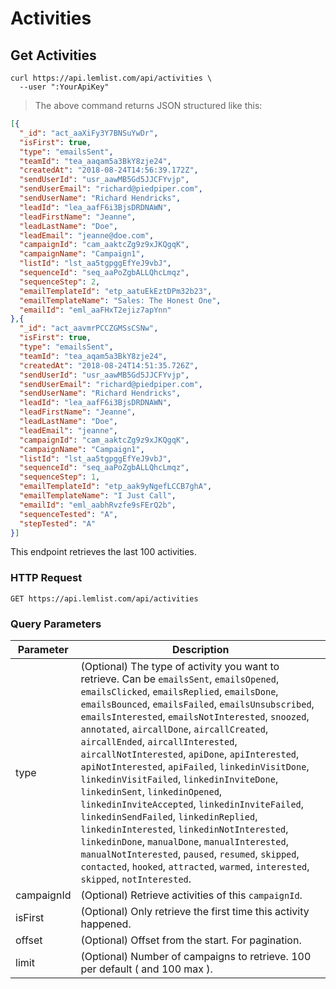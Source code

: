 # Activities

## Get Activities

```shell
curl https://api.lemlist.com/api/activities \
  --user ":YourApiKey"
```

> The above command returns JSON structured like this:

```json
[{
  "_id": "act_aaXiFy3Y7BNSuYwDr",
  "isFirst": true,
  "type": "emailsSent",
  "teamId": "tea_aaqam5a3BkY8zje24",
  "createdAt": "2018-08-24T14:56:39.172Z",
  "sendUserId": "usr_aawMB5Gd5JJCFYvjp",
  "sendUserEmail": "richard@piedpiper.com",
  "sendUserName": "Richard Hendricks",
  "leadId": "lea_aafF6i3BjsDRDNAWN",
  "leadFirstName": "Jeanne",
  "leadLastName": "Doe",
  "leadEmail": "jeanne@doe.com",
  "campaignId": "cam_aaktcZg9z9xJKQgqK",
  "campaignName": "Campaign1",
  "listId": "lst_aa5tgpggEfYeJ9vbJ",
  "sequenceId": "seq_aaPoZgbALLQhcLmqz",
  "sequenceStep": 2,
  "emailTemplateId": "etp_aatuEkEztDPm32b23",
  "emailTemplateName": "Sales: The Honest One",
  "emailId": "eml_aaFHxT2ejiz7apYnn"
},{
  "_id": "act_aavmrPCCZGMSsCSNw",
  "isFirst": true,
  "type": "emailsSent",
  "teamId": "tea_aqam5a3BkY8zje24",
  "createdAt": "2018-08-24T14:51:35.726Z",
  "sendUserId": "usr_aawMB5Gd5JJCFYvjp",
  "sendUserEmail": "richard@piedpiper.com",
  "sendUserName": "Richard Hendricks",
  "leadId": "lea_aafF6i3BjsDRDNAWN",
  "leadFirstName": "Jeanne",
  "leadLastName": "Doe",
  "leadEmail": "jeanne",
  "campaignId": "cam_aaktcZg9z9xJKQgqK",
  "campaignName": "Campaign1",
  "listId": "lst_aa5tgpggEfYeJ9vbJ",
  "sequenceId": "seq_aaPoZgbALLQhcLmqz",
  "sequenceStep": 1,
  "emailTemplateId": "etp_aak9yNgefLCCB7ghA",
  "emailTemplateName": "I Just Call",
  "emailId": "eml_aabhRvzfe9sFErQ2b",
  "sequenceTested": "A",
  "stepTested": "A"
}]
```

This endpoint retrieves the last 100 activities.

### HTTP Request

`GET https://api.lemlist.com/api/activities`

### Query Parameters

Parameter | Description
--------- | -----------
type | (Optional) The type of activity you want to retrieve. Can be `emailsSent`, `emailsOpened`, `emailsClicked`, `emailsReplied`, `emailsDone`, `emailsBounced`, `emailsFailed`, `emailsUnsubscribed`, `emailsInterested`, `emailsNotInterested`, `snoozed`, `annotated`, `aircallDone`, `aircallCreated`, `aircallEnded`, `aircallInterested`, `aircallNotInterested`, `apiDone`, `apiInterested`, `apiNotInterested`, `apiFailed`, `linkedinVisitDone`, `linkedinVisitFailed`, `linkedinInviteDone`, `linkedinSent`, `linkedinOpened`, `linkedinInviteAccepted`, `linkedinInviteFailed`, `linkedinSendFailed`, `linkedinReplied`, `linkedinInterested`, `linkedinNotInterested`, `linkedinDone`, `manualDone`, `manualInterested`, `manualNotInterested`, `paused`, `resumed`, `skipped`, `contacted`, `hooked`, `attracted`, `warmed`, `interested`, `skipped`, `notInterested`.
campaignId | (Optional) Retrieve activities of this `campaignId`.
isFirst | (Optional) Only retrieve the first time this activity happened.
offset | (Optional) Offset from the start. For pagination.
limit | (Optional) Number of campaigns to retrieve. 100 per default ( and 100 max ).